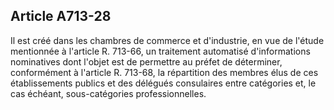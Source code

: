 Article A713-28
----
Il est créé dans les chambres de commerce et d'industrie, en vue de l'étude
mentionnée à l'article R. 713-66, un traitement automatisé d'informations
nominatives dont l'objet est de permettre au préfet de déterminer, conformément
à l'article R. 713-68, la répartition des membres élus de ces établissements
publics et des délégués consulaires entre catégories et, le cas échéant,
sous-catégories professionnelles.
